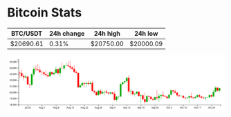 # Bitcoin Stats

BTC/USDT|24h change|24h high|24h low|
|---|---|---|---|
|$20690.61|0.31%|$20750.00|$20000.09|

<img src="./chart.svg">

